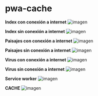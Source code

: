 # pwa-cache

 **Index con conexión a internet**
![imagen](https://github.com/user-attachments/assets/33b926fe-7188-41eb-9fb1-a0b0dc77706b)

 **Index sin conexión a internet**
![imagen](https://github.com/user-attachments/assets/f8893597-ba5d-48bd-b0a3-3713f7c4fc3f)

 **Paisajes con conexión a internet**
![imagen](https://github.com/user-attachments/assets/344805ca-c1c1-4bc6-9cb8-004d9317281f)

**Paisajes sin conexión a internet**
![imagen](https://github.com/user-attachments/assets/cc76dbed-a516-43fc-87b7-5ad7b94b0dc3)

**Virus con conexión a internet**
![imagen](https://github.com/user-attachments/assets/dccf0909-b635-4740-ba13-0e18ef4cb375)

**Virus sin conexión a internet**
![imagen](https://github.com/user-attachments/assets/efae6936-9e2d-4abd-b5ee-d107f05ce13b)

**Service worker**
![imagen](https://github.com/user-attachments/assets/4935b86f-d008-410f-a1db-a2f7aee7b5f5)

**CACHE**
![imagen](https://github.com/user-attachments/assets/1ccfb3d0-68fd-4de4-83a5-641112d65c73)
